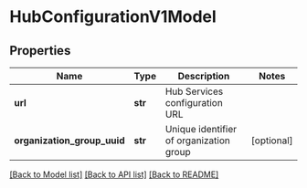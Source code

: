 # HubConfigurationV1Model

## Properties
Name | Type | Description | Notes
------------ | ------------- | ------------- | -------------
**url** | **str** | Hub Services configuration URL | 
**organization_group_uuid** | **str** | Unique identifier of organization group | [optional] 

[[Back to Model list]](../README.md#documentation-for-models) [[Back to API list]](../README.md#documentation-for-api-endpoints) [[Back to README]](../README.md)


